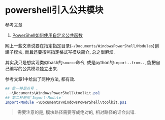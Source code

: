 # powershell引入公共模块

参考文章

1. [PowerShell如何使用自定义公共函数](https://blog.csdn.net/flyliuweisky547/article/details/18565705)

网上一些文章说要在指定指定目录(`~/Documents/WindowsPowerShell/Modules`)创建子模块, 而且还要按照指定格式写模块简介, 总之很麻烦.

其实我只是想实现类似bash的`source`命令, 或是python的`import..from..`, 能把自己编写的公共模块独立出来.

参考文章1中给出了两种方法, 都有效.

```ps1
## 第一种是点号 .
. ~\Documents\WindowsPowerShell\toolkit.ps1
## 第二种是用`Import-Module`
Import-Module ~\Documents\WindowsPowerShell\toolkit.ps1
```

> 需要注意的是, 模块路径需要写成绝对的, 相对路径的话会出错.
